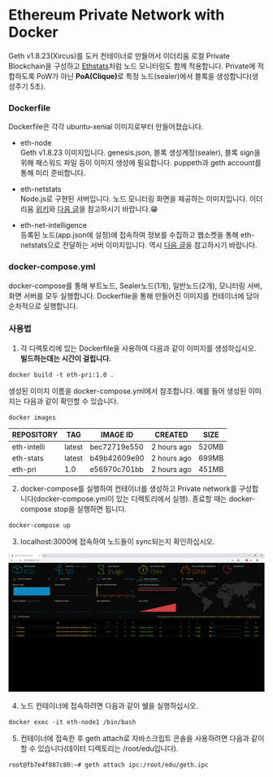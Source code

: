 # Ethereum Private Network with Docker

Geth v1.8.23(Xircus)를 도커 컨테이너로 만들어서 이더리움 로컬 Private Blockchain을 구성하고 [Ethstats](https://ethstats.net/)처럼 노드 모니터링도 함께 적용합니다. Private에 적합하도록 PoW가 아닌 <b>PoA(Clique)</b>로 특정 노드(sealer)에서 블록을 생성합니다(생성주기 5초).  


### Dockerfile

Dockerfile은 각각 ubuntu-xenial 이미지로부터 만들어졌습니다.

* eth-node  
Geth v1.8.23 이미지입니다. genesis.json, 블록 생성계정(sealer), 블록 sign을 위해 패스워드 파일 등이 이미지 생성에 필요합니다. puppeth과 geth account를 통해 미리 준비합니다.

* eth-netstats  
Node.js로 구현된 서버입니다. 노드 모니터링 화면을 제공하는 이미지입니다. 이더리움 [위키](https://github.com/ethereum/wiki/wiki/Network-Status)와 <a href="https://medium.com/@javahippie/building-a-local-ethereum-network-with-docker-and-geth-5b9326b85f37">다음 글</a>을 참고하시기 바랍니다.😁

* eth-net-intelligence  
등록된 노드(app.json에 설정)에 접속하여 정보를 수집하고 웹소켓을 통해 eth-netstats으로 전달하는 서버 이미지입니다. 역시 <a href="https://medium.com/@javahippie/building-a-local-ethereum-network-with-docker-and-geth-5b9326b85f37">다음 글</a>을 참고하시기 바랍니다.

### docker-compose.yml

docker-compose를 통해 부트노드, Sealer노드(1개), 일반노드(2개), 모니터링 서버, 화면 서버를 모두 실행합니다. Dockerfile을 통해 만들어진 이미지를 컨테이너에 담아 순차적으로 실행합니다.

### 사용법

1) 각 디렉토리에 있는 Dockerfile을 사용하여 다음과 같이 이미지를 생성하십시오. <b>빌드하는데는 시간이 걸립니다.</b> 

```
docker build -t eth-pri:1.0 .
```

생성된 이미지 이름을 docker-compose.yml에서 참조합니다. 예를 들어 생성된 이미지는 다음과 같이 확인할 수 있습니다.

```
docker images
```

|REPOSITORY|TAG|IMAGE ID|CREATED|SIZE|
|---|---|---|---|---|
|eth-intelli|latest|bec72719e550|2 hours ago|520MB|
|eth-stats|latest|b49b42609e90|2 hours ago|699MB|
|eth-pri|1.0|e56970c701bb|2 hours ago|451MB|

2) docker-compose를 실행하여 컨테이너를 생성하고 Private network를 구성합니다(docker-compose.yml이 있는 디렉토리에서 실행). 종료할 때는 docker-compose stop을 실행하면 됩니다.

```
docker-compose up
```

3) localhost:3000에 접속하여 노드들이 sync되는지 확인하십시오.

<img src="https://github.com/boyd-dev/Ethereum-Private/blob/master/stats.PNG" width="720"/>

4) 노드 컨테이너에 접속하려면 다음과 같이 쉘을 실행하십시오.

```
docker exec -it eth-node1 /bin/bash
```

5) 컨테이너에 접속한 후 geth attach로 자바스크립트 콘솔을 사용하려면 다음과 같이 할 수 있습니다(데이터 디렉토리는 /root/edu입니다).

```
root@fb7e4f887c80:~# geth attach ipc:/root/edu/geth.ipc
```

 

